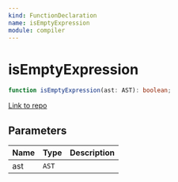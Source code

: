 ```yaml
---
kind: FunctionDeclaration
name: isEmptyExpression
module: compiler
---
```


# isEmptyExpression

```ts
function isEmptyExpression(ast: AST): boolean;
```

[Link to repo](https://github.com/timdeschryver/angular/blob/master/packages/compiler/src/template_parser/template_parser.ts#L933-L938)

## Parameters

| Name | Type  | Description |
| ---- | ----- | ----------- |
| ast  | `AST` |             |
